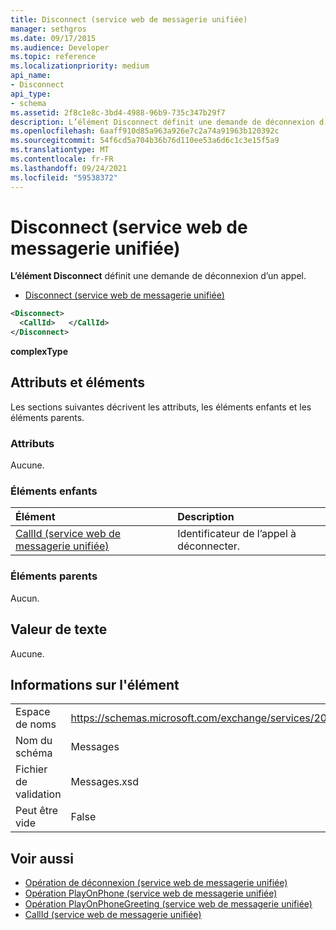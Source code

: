 ```yaml
---
title: Disconnect (service web de messagerie unifiée)
manager: sethgros
ms.date: 09/17/2015
ms.audience: Developer
ms.topic: reference
ms.localizationpriority: medium
api_name:
- Disconnect
api_type:
- schema
ms.assetid: 2f8c1e8c-3bd4-4988-96b9-735c347b29f7
description: L’élément Disconnect définit une demande de déconnexion d’un appel.
ms.openlocfilehash: 6aaff910d85a963a926e7c2a74a91963b120392c
ms.sourcegitcommit: 54f6cd5a704b36b76d110ee53a6d6c1c3e15f5a9
ms.translationtype: MT
ms.contentlocale: fr-FR
ms.lasthandoff: 09/24/2021
ms.locfileid: "59538372"
---
```

# <a name="disconnect-um-web-service"></a>Disconnect (service web de messagerie unifiée)

**L’élément Disconnect** définit une demande de déconnexion d’un appel. 
  
- [Disconnect (service web de messagerie unifiée)](disconnect-um-web-service.md)
  
```xml
<Disconnect>
  <CallId>   </CallId>
</Disconnect>
```

 **complexType**
## <a name="attributes-and-elements"></a>Attributs et éléments

Les sections suivantes décrivent les attributs, les éléments enfants et les éléments parents.
  
### <a name="attributes"></a>Attributs

Aucune.
  
### <a name="child-elements"></a>Éléments enfants

|**Élément**|**Description**|
|:-----|:-----|
|[CallId (service web de messagerie unifiée)](callid-um-web-service.md) <br/> |Identificateur de l’appel à déconnecter.  <br/> |
   
### <a name="parent-elements"></a>Éléments parents

Aucun.
  
## <a name="text-value"></a>Valeur de texte

Aucune.
  
## <a name="element-information"></a>Informations sur l'élément

|||
|:-----|:-----|
|Espace de noms  <br/> |https://schemas.microsoft.com/exchange/services/2006/messages  <br/> |
|Nom du schéma  <br/> |Messages  <br/> |
|Fichier de validation  <br/> |Messages.xsd  <br/> |
|Peut être vide  <br/> |False  <br/> |
   
## <a name="see-also"></a>Voir aussi

- [Opération de déconnexion (service web de messagerie unifiée)](disconnect-operation-um-web-service.md)  
- [Opération PlayOnPhone (service web de messagerie unifiée)](playonphone-operation-um-web-service.md) 
- [Opération PlayOnPhoneGreeting (service web de messagerie unifiée)](playonphonegreeting-operation-um-web-service.md)  
- [CallId (service web de messagerie unifiée)](callid-um-web-service.md)

